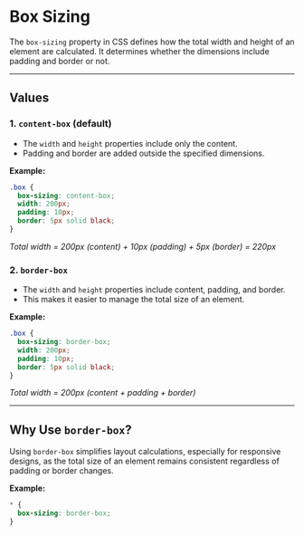 # Box Sizing

The `box-sizing` property in CSS defines how the total width and height of an element are calculated. It determines whether the dimensions include padding and border or not.

---

## Values

### 1. `content-box` (default)

- The `width` and `height` properties include only the content.
- Padding and border are added outside the specified dimensions.

**Example:**

```css
.box {
  box-sizing: content-box;
  width: 200px;
  padding: 10px;
  border: 5px solid black;
}
```

_Total width = 200px (content) + 10px (padding) + 5px (border) = 220px_

### 2. `border-box`

- The `width` and `height` properties include content, padding, and border.
- This makes it easier to manage the total size of an element.

**Example:**

```css
.box {
  box-sizing: border-box;
  width: 200px;
  padding: 10px;
  border: 5px solid black;
}
```

_Total width = 200px (content + padding + border)_

---

## Why Use `border-box`?

Using `border-box` simplifies layout calculations, especially for responsive designs, as the total size of an element remains consistent regardless of padding or border changes.

**Example:**

```css
* {
  box-sizing: border-box;
}
```
